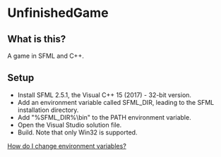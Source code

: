 # UnfinishedGame

## What is this?

A game in SFML and C++.

## Setup

- Install SFML 2.5.1, the Visual C++ 15 (2017) - 32-bit version.
- Add an environment variable called SFML_DIR, leading to the SFML installation directory.
- Add "%SFML_DIR%\bin" to the PATH environment variable.
- Open the Visual Studio solution file.
- Build. Note that only Win32 is supported.

[How do I change environment variables?](https://www.computerhope.com/issues/ch000549.htm)
